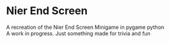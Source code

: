 # Nier End Screen
A recreation of the Nier End Screen Minigame in pygame python \
A work in progress. Just something made for trivia and fun
